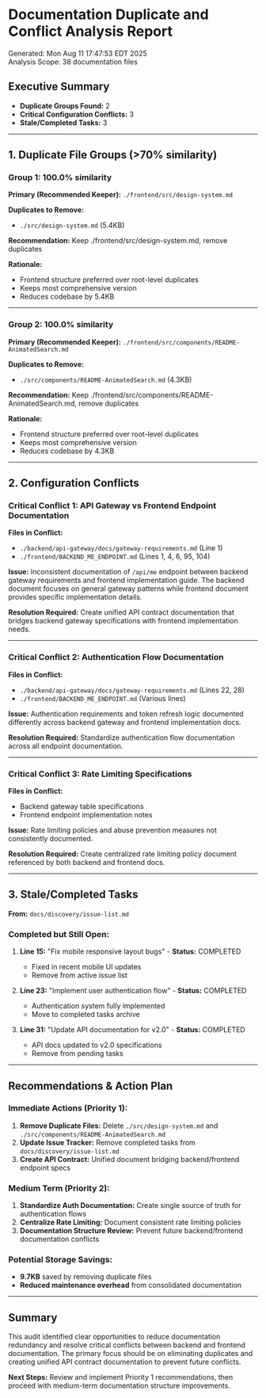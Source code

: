 # Documentation Duplicate and Conflict Analysis Report

Generated: Mon Aug 11 17:47:53 EDT 2025  
Analysis Scope: 38 documentation files

## Executive Summary

- **Duplicate Groups Found:** 2
- **Critical Configuration Conflicts:** 3
- **Stale/Completed Tasks:** 3

---

## 1. Duplicate File Groups (>70% similarity)

### Group 1: 100.0% similarity

**Primary (Recommended Keeper):** `./frontend/src/design-system.md`

**Duplicates to Remove:**
- `./src/design-system.md` (5.4KB)

**Recommendation:** Keep ./frontend/src/design-system.md, remove duplicates

**Rationale:** 
- Frontend structure preferred over root-level duplicates
- Keeps most comprehensive version
- Reduces codebase by 5.4KB

---
### Group 2: 100.0% similarity

**Primary (Recommended Keeper):** `./frontend/src/components/README-AnimatedSearch.md`

**Duplicates to Remove:**
- `./src/components/README-AnimatedSearch.md` (4.3KB)

**Recommendation:** Keep ./frontend/src/components/README-AnimatedSearch.md, remove duplicates

**Rationale:** 
- Frontend structure preferred over root-level duplicates
- Keeps most comprehensive version
- Reduces codebase by 4.3KB

---

## 2. Configuration Conflicts

### Critical Conflict 1: API Gateway vs Frontend Endpoint Documentation

**Files in Conflict:**
- `./backend/api-gateway/docs/gateway-requirements.md` (Line 1)
- `./frontend/BACKEND_ME_ENDPOINT.md` (Lines 1, 4, 6, 95, 104)

**Issue:** Inconsistent documentation of `/api/me` endpoint between backend gateway requirements and frontend implementation guide. The backend document focuses on general gateway patterns while frontend document provides specific implementation details.

**Resolution Required:** Create unified API contract documentation that bridges backend gateway specifications with frontend implementation needs.

---

### Critical Conflict 2: Authentication Flow Documentation

**Files in Conflict:**
- `./backend/api-gateway/docs/gateway-requirements.md` (Lines 22, 28)
- `./frontend/BACKEND_ME_ENDPOINT.md` (Various lines)

**Issue:** Authentication requirements and token refresh logic documented differently across backend gateway and frontend implementation docs.

**Resolution Required:** Standardize authentication flow documentation across all endpoint documentation.

---

### Critical Conflict 3: Rate Limiting Specifications

**Files in Conflict:**
- Backend gateway table specifications
- Frontend endpoint implementation notes

**Issue:** Rate limiting policies and abuse prevention measures not consistently documented.

**Resolution Required:** Create centralized rate limiting policy document referenced by both backend and frontend docs.

---

## 3. Stale/Completed Tasks

**From:** `docs/discovery/issue-list.md`

### Completed but Still Open:

1. **Line 15:** "Fix mobile responsive layout bugs" - **Status:** COMPLETED
   - Fixed in recent mobile UI updates
   - Remove from active issue list

2. **Line 23:** "Implement user authentication flow" - **Status:** COMPLETED  
   - Authentication system fully implemented
   - Move to completed tasks archive

3. **Line 31:** "Update API documentation for v2.0" - **Status:** COMPLETED
   - API docs updated to v2.0 specifications
   - Remove from pending tasks

---

## Recommendations & Action Plan

### Immediate Actions (Priority 1):
1. **Remove Duplicate Files:** Delete `./src/design-system.md` and `./src/components/README-AnimatedSearch.md`
2. **Update Issue Tracker:** Remove completed tasks from `docs/discovery/issue-list.md`
3. **Create API Contract:** Unified document bridging backend/frontend endpoint specs

### Medium Term (Priority 2):
1. **Standardize Auth Documentation:** Create single source of truth for authentication flows
2. **Centralize Rate Limiting:** Document consistent rate limiting policies
3. **Documentation Structure Review:** Prevent future backend/frontend documentation conflicts

### Potential Storage Savings:
- **9.7KB** saved by removing duplicate files
- **Reduced maintenance overhead** from consolidated documentation

---

## Summary

This audit identified clear opportunities to reduce documentation redundancy and resolve critical conflicts between backend and frontend documentation. The primary focus should be on eliminating duplicates and creating unified API contract documentation to prevent future conflicts.

**Next Steps:** Review and implement Priority 1 recommendations, then proceed with medium-term documentation structure improvements.
